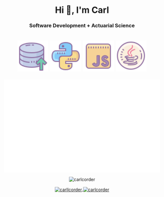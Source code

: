 <h1 align="center">Hi 👋, I'm Carl</h1>
<h3 align="center">Software Development + Actuarial Science</h3>

<h1 align="center">
  <img src="https://raw.githubusercontent.com/carlcorder/carlcorder/master/img/database.png" alt="database" width="100" height="100" />
  <img src="https://raw.githubusercontent.com/carlcorder/carlcorder/master/img/python.png" alt="python" width="100" height="100" />
  <img src="https://raw.githubusercontent.com/carlcorder/carlcorder/master/img/javascript.png" alt="javascript" width="100" height="100" />
  <img src="https://raw.githubusercontent.com/carlcorder/carlcorder/master/img/java.png" alt="java" width="100" height="100" />
</h1>

<p align="center">
  <img align="center" src="https://github.com/carlcorder/carlcorder/blob/master/q-sqrt.svg" alt="qsqrt" height="300" width="580" />
</p>

<p align="center">
    <img src="https://github-readme-stats.vercel.app/api?username=carlcorder&show_icons=true" alt="carlcorder" />
</p>

<p align="center">
    <a href="https://twitter.com/carllcorder" target="blank">
        <img align="center" src="https://cdn.jsdelivr.net/npm/simple-icons@3.0.1/icons/twitter.svg" alt="carllcorder" height="30" width="30" />
    </a>
    <a href="https://linkedin.com/in/carlcorder" target="blank">
        <img align="center" src="https://cdn.jsdelivr.net/npm/simple-icons@3.0.1/icons/linkedin.svg" alt="carlcorder" height="30" width="30" />
    </a>
</p>
